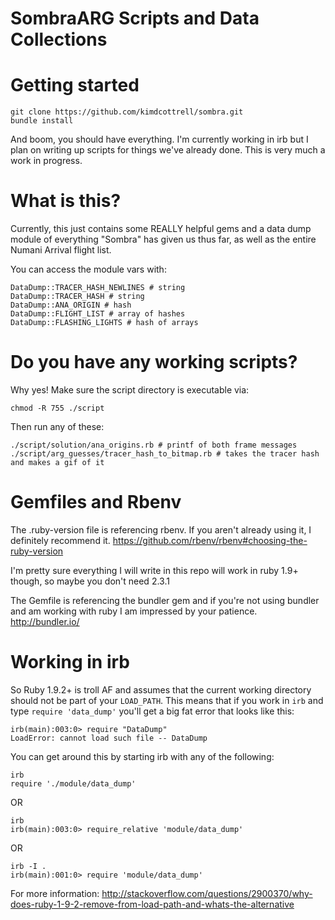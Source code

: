 # SombraARG Scripts and Data Collections

# Getting started
```
git clone https://github.com/kimdcottrell/sombra.git
bundle install
```

And boom, you should have everything. I'm currently working in irb but I plan on writing up scripts for things we've already done. This is very much a work in progress.

# What is this?

Currently, this just contains some REALLY helpful gems and a data dump module of everything "Sombra" has given us thus far, as well as the entire Numani Arrival flight list.

You can access the module vars with:

```
DataDump::TRACER_HASH_NEWLINES # string
DataDump::TRACER_HASH # string
DataDump::ANA_ORIGIN # hash
DataDump::FLIGHT_LIST # array of hashes
DataDump::FLASHING_LIGHTS # hash of arrays
```

# Do you have any working scripts?

Why yes! Make sure the script directory is executable via:

```
chmod -R 755 ./script
```

Then run any of these:

```
./script/solution/ana_origins.rb # printf of both frame messages
./script/arg_guesses/tracer_hash_to_bitmap.rb # takes the tracer hash and makes a gif of it
```

# Gemfiles and Rbenv
The .ruby-version file is referencing rbenv. If you aren't already using it, I definitely recommend it.
https://github.com/rbenv/rbenv#choosing-the-ruby-version

I'm pretty sure everything I will write in this repo will work in ruby 1.9+ though, so maybe you don't need 2.3.1

The Gemfile is referencing the bundler gem and if you're not using bundler and am working with ruby I am impressed by your patience.
http://bundler.io/

# Working in irb
So Ruby 1.9.2+ is troll AF and assumes that the current working directory should not be part of your ``LOAD_PATH``. This means that if you work in ``irb`` and type ``require 'data_dump'`` you'll get a big fat error that looks like this:

```
irb(main):003:0> require "DataDump"
LoadError: cannot load such file -- DataDump
```

You can get around this by starting irb with any of the following:

```
irb
require './module/data_dump'
```

OR

```
irb
irb(main):003:0> require_relative 'module/data_dump'
```

OR

```
irb -I .
irb(main):001:0> require 'module/data_dump'
```

For more information: http://stackoverflow.com/questions/2900370/why-does-ruby-1-9-2-remove-from-load-path-and-whats-the-alternative
